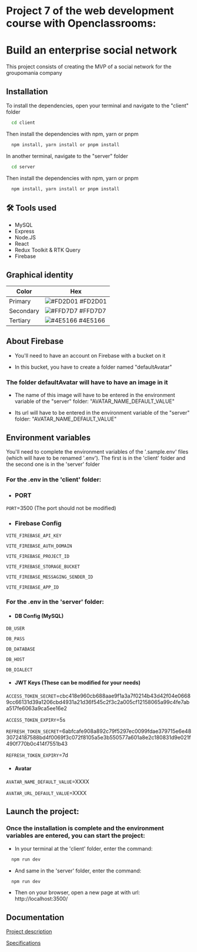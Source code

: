 
# Project 7 of the web development course with Openclassrooms:
# Build an enterprise social network

This project consists of creating the MVP of a social network for the groupomania company

## Installation

To install the dependencies, open your terminal and navigate to the "client" folder

```bash
  cd client
```

Then install the dependencies with npm, yarn or pnpm

```bash
  npm install, yarn install or pnpm install
```

In another terminal, navigate to the "server" folder

```bash
  cd server
```

Then install the dependencies with npm, yarn or pnpm

```bash
  npm install, yarn install or pnpm install
```
    
## 🛠 Tools used
* MySQL
* Express
* Node.JS
* React
* Redux Toolkit & RTK Query
* Firebase

## Graphical identity

| Color             | Hex                                                                |
| ----------------- | ------------------------------------------------------------------ |
| Primary | ![#FD2D01](https://via.placeholder.com/10/FD2D01?text=+) #FD2D01 |
| Secondary | ![#FFD7D7](https://via.placeholder.com/10/FFD7D7?text=+) #FFD7D7 |
| Tertiary | ![#4E5166](https://via.placeholder.com/10/4E5166?text=+) #4E5166 |


## About Firebase

* You'll need to have an account on Firebase with a bucket on it

* In this bucket, you have to create a folder named "defaultAvatar"

### The folder defaultAvatar will have to have an image in it

* The name of this image will have to be entered in the environment variable of the "server" folder: "AVATAR_NAME_DEFAULT_VALUE"

* Its url will have to be entered in the environment variable of the "server" folder: "AVATAR_NAME_DEFAULT_VALUE"


## Environment variables

You'll need to complete the environment variables of the '.sample.env' files (which will have to be renamed '.env'). The first is in the 'client' folder and the second one is in the 'server' folder

### For the .env in the 'client' folder:

* ### PORT

`PORT`=3500 (The port should not be modified)

* ### Firebase Config

`VITE_FIREBASE_API_KEY`

`VITE_FIREBASE_AUTH_DOMAIN`

`VITE_FIREBASE_PROJECT_ID`

`VITE_FIREBASE_STORAGE_BUCKET`

`VITE_FIREBASE_MESSAGING_SENDER_ID`

`VITE_FIREBASE_APP_ID`

### For the .env in the 'server' folder:

* #### DB Config (MySQL)

`DB_USER`

`DB_PASS`

`DB_DATABASE`

`DB_HOST`

`DB_DIALECT`

* #### JWT Keys (These can be modified for your needs)

`ACCESS_TOKEN_SECRET`=cbc418e960cb688aae9f1a3a7f0214b43d42f04e06689cc66131d39a1206cbd4931a21d36f545c2f3c2a005cf12158065a99c4fe7aba517fe6063a9ca5ee16e2

`ACCESS_TOKEN_EXPIRY`=5s

`REFRESH_TOKEN_SECRET`=6abfcafe908a892c79f5297ec0099fdae379715e6e4830724187588bd4f0069f3c072f8105a5e3b550577a601a8e2c180831d9e021f490f770b0c414f7551b43

`REFRESH_TOKEN_EXPIRY`=7d

* #### Avatar

`AVATAR_NAME_DEFAULT_VALUE`=XXXX

`AVATAR_URL_DEFAULT_VALUE`=XXXX

## Launch the project:

### Once the installation is complete and the environment variables are entered, you can start the project:

* In your terminal at the 'client' folder, enter the command:
```bash
  npm run dev
```

* And same in the 'server' folder, enter the command:
```bash
  npm run dev
```

* Then on your browser, open a new page at with url: http://localhost:3500/

## Documentation

[Project description](https://course.oc-static.com/projects/DWJ_FR_P7/DW+P7+28-09-2022+Sce%CC%81nario.pdf)

[Specifications](https://course.oc-static.com/projects/DWJ_FR_P7/Cahier+des+charges+Groupomania.pdf)

